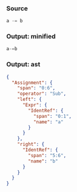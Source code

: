 ### Source
```js parse:expr
a -= b
```

### Output: minified
```js
a-=b
```

### Output: ast
```json
{
  "Assignment": {
    "span": "0:6",
    "operator": "Sub",
    "left": {
      "Expr": {
        "IdentRef": {
          "span": "0:1",
          "name": "a"
        }
      }
    },
    "right": {
      "IdentRef": {
        "span": "5:6",
        "name": "b"
      }
    }
  }
}
```
